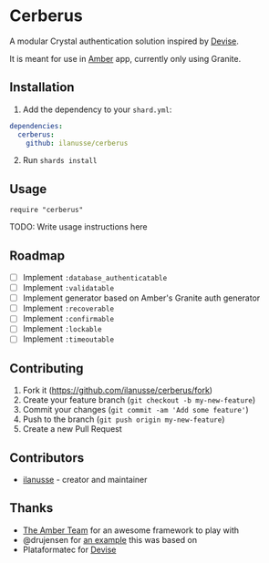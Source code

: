 # Cerberus

A modular Crystal authentication solution inspired by [Devise](https://github.com/plataformatec/devise).

It is meant for use in [Amber](https://github.com/amberframework/amber) app, currently only using Granite.

## Installation

1. Add the dependency to your `shard.yml`:
```yaml
dependencies:
  cerberus:
    github: ilanusse/cerberus
```
2. Run `shards install`

## Usage

```crystal
require "cerberus"
```

TODO: Write usage instructions here

## Roadmap
- [ ] Implement `:database_authenticatable`
- [ ] Implement `:validatable`
- [ ] Implement generator based on Amber's Granite auth generator
- [ ] Implement `:recoverable`
- [ ] Implement `:confirmable`
- [ ] Implement `:lockable`
- [ ] Implement `:timeoutable`

## Contributing

1. Fork it (<https://github.com/ilanusse/cerberus/fork>)
2. Create your feature branch (`git checkout -b my-new-feature`)
3. Commit your changes (`git commit -am 'Add some feature'`)
4. Push to the branch (`git push origin my-new-feature`)
5. Create a new Pull Request

## Contributors

- [ilanusse](https://github.com/ilanusse) - creator and maintainer

## Thanks
- [The Amber Team](https://github.com/amberframework/amber) for an awesome framework to play with 
- @drujensen for [an example](https://github.com/drujensen/amber-auth-example) this was based on
- Plataformatec for [Devise](https://github.com/plataformatec/devise)
